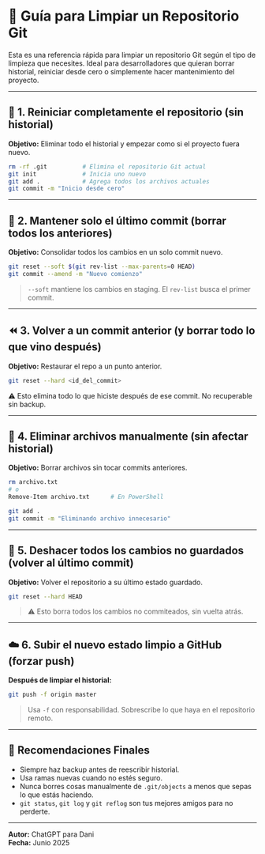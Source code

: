 # 🧹 Guía para Limpiar un Repositorio Git

Esta es una referencia rápida para limpiar un repositorio Git según el tipo de limpieza que necesites. Ideal para desarrolladores que quieran borrar historial, reiniciar desde cero o simplemente hacer mantenimiento del proyecto.

---

## 🔄 1. Reiniciar completamente el repositorio (sin historial)

**Objetivo:** Eliminar todo el historial y empezar como si el proyecto fuera nuevo.

```bash
rm -rf .git          # Elimina el repositorio Git actual
git init             # Inicia uno nuevo
git add .            # Agrega todos los archivos actuales
git commit -m "Inicio desde cero"
```

---

## 🧱 2. Mantener solo el último commit (borrar todos los anteriores)

**Objetivo:** Consolidar todos los cambios en un solo commit nuevo.

```bash
git reset --soft $(git rev-list --max-parents=0 HEAD)
git commit --amend -m "Nuevo comienzo"
```

> `--soft` mantiene los cambios en staging. El `rev-list` busca el primer commit.

---

## ⏪ 3. Volver a un commit anterior (y borrar todo lo que vino después)

**Objetivo:** Restaurar el repo a un punto anterior.

```bash
git reset --hard <id_del_commit>
```

⚠️ Esto elimina todo lo que hiciste después de ese commit. No recuperable sin backup.

---

## 🧽 4. Eliminar archivos manualmente (sin afectar historial)

**Objetivo:** Borrar archivos sin tocar commits anteriores.

```bash
rm archivo.txt
# o
Remove-Item archivo.txt      # En PowerShell

git add .
git commit -m "Eliminando archivo innecesario"
```

---

## 🧼 5. Deshacer todos los cambios no guardados (volver al último commit)

**Objetivo:** Volver el repositorio a su último estado guardado.

```bash
git reset --hard HEAD
```

> ⚠️ Esto borra todos los cambios no commiteados, sin vuelta atrás.

---

## ☁️ 6. Subir el nuevo estado limpio a GitHub (forzar push)

**Después de limpiar el historial:**

```bash
git push -f origin master
```

> Usa `-f` con responsabilidad. Sobrescribe lo que haya en el repositorio remoto.

---

## 📘 Recomendaciones Finales

- Siempre haz backup antes de reescribir historial.
- Usa ramas nuevas cuando no estés seguro.
- Nunca borres cosas manualmente de `.git/objects` a menos que sepas lo que estás haciendo.
- `git status`, `git log` y `git reflog` son tus mejores amigos para no perderte.

---

**Autor:** ChatGPT para Dani\
**Fecha:** Junio 2025

